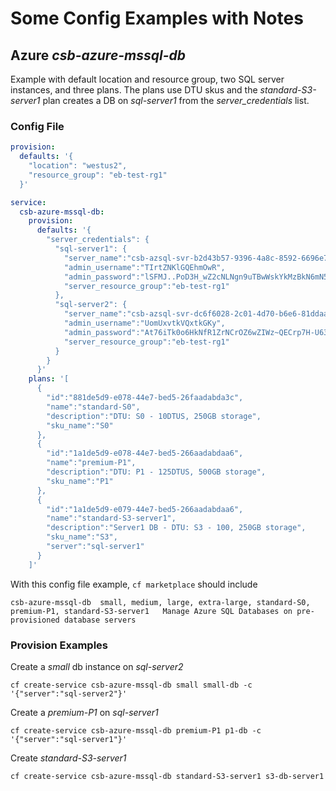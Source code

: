 # Some Config Examples with Notes

## Azure *csb-azure-mssql-db*

Example with default location and resource group, two SQL server instances, and three plans. The plans use DTU skus and the *standard-S3-server1* plan creates a DB on *sql-server1* from the *server_credentials* list.

### Config File
```yaml
provision:
  defaults: '{
    "location": "westus2", 
    "resource_group": "eb-test-rg1"
  }'

service:
  csb-azure-mssql-db:
    provision:
      defaults: '{ 
        "server_credentials": { 
          "sql-server1": { 
            "server_name":"csb-azsql-svr-b2d43b57-9396-4a8c-8592-6696e7b1d84d", 
            "admin_username":"TIrtZNKlGQEhmOwR", 
            "admin_password":"lSFMJ..PoD3H_wZ2cNLNgn9uTBwWskYkMzBkN6mN5A1ZL.V6t0qrebkYeyDYYnW7", 
            "server_resource_group":"eb-test-rg1" 
          }, 
          "sql-server2": { 
            "server_name":"csb-azsql-svr-dc6f6028-2c01-4d70-b6e6-81ddaaf6b56a", 
            "admin_username":"UomUxvtkVQxtkGKy", 
            "admin_password":"At76iTk0o6HkNfR1ZrNCrOZ6wZIWz~QECrp7H-U63.uH8JA-cWpFZaG_C.2MXaEm", 
            "server_resource_group":"eb-test-rg1" 
          }
        }
      }'
    plans: '[
      {
        "id":"881de5d9-e078-44e7-bed5-26faadabda3c",
        "name":"standard-S0",
        "description":"DTU: S0 - 10DTUS, 250GB storage",      
        "sku_name":"S0"
      },
      {
        "id":"1a1de5d9-e078-44e7-bed5-266aadabdaa6",
        "name":"premium-P1",
        "description":"DTU: P1 - 125DTUS, 500GB storage",      
        "sku_name":"P1"
      },
      {
        "id":"1a1de5d9-e079-44e7-bed5-266aadabdaa6",
        "name":"standard-S3-server1",
        "description":"Server1 DB - DTU: S3 - 100, 250GB storage",      
        "sku_name":"S3",
        "server":"sql-server1"
      }
    ]'
```

With this config file example, `cf marketplace` should include

```
csb-azure-mssql-db  small, medium, large, extra-large, standard-S0, premium-P1, standard-S3-server1   Manage Azure SQL Databases on pre-provisioned database servers
```

### Provision Examples

Create a *small* db instance on *sql-server2* 
```
cf create-service csb-azure-mssql-db small small-db -c '{"server":"sql-server2"}'
```

Create a *premium-P1* on *sql-server1*
```
cf create-service csb-azure-mssql-db premium-P1 p1-db -c '{"server":"sql-server1"}'
```

Create *standard-S3-server1*
```
cf create-service csb-azure-mssql-db standard-S3-server1 s3-db-server1
```


